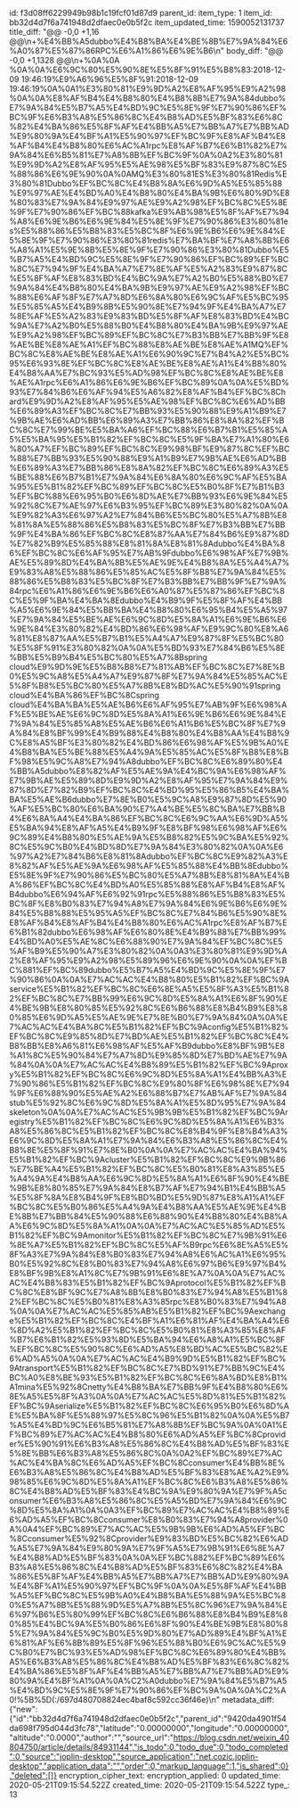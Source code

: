 id: f3d08ff6229949b98b1c19fcf01d87d9
parent_id: 
item_type: 1
item_id: bb32d4d7f6a741948d2dfaec0e0b5f2c
item_updated_time: 1590052131737
title_diff: "@@ -0,0 +1,16 @@\n+%E4%BB%A5dubbo%E4%B8%BA%E4%BE%8B%E7%9A%84%E6%A0%87%E5%87%86RPC%E6%A1%86%E6%9E%B6\n"
body_diff: "@@ -0,0 +1,1328 @@\n+%0A%0A  %0A%0A%E6%9C%80%E5%90%8E%E5%8F%91%E5%B8%83:2018-12-09 19:46:19%E9%A6%96%E5%8F%91:2018-12-09 19:46:19%0A%0A1%E3%80%81%E9%9D%A2%E8%AF%95%E9%A2%98%0A%0A%E8%AF%B4%E4%B8%80%E4%B8%8B%E7%9A%84dubbo%E7%9A%84%E5%B7%A5%E4%BD%9C%E5%8E%9F%E7%90%86%EF%BC%9F%E6%B3%A8%E5%86%8C%E4%B8%AD%E5%BF%83%E6%8C%82%E4%BA%86%E5%8F%AF%E4%BB%A5%E7%BB%A7%E7%BB%AD%E9%80%9A%E4%BF%A1%E5%90%97%EF%BC%9F%E8%AF%B4%E8%AF%B4%E4%B8%80%E6%AC%A1rpc%E8%AF%B7%E6%B1%82%E7%9A%84%E6%B5%81%E7%A8%8B%EF%BC%9F%0A%0A2%E3%80%81%E9%9D%A2%E8%AF%95%E5%AE%98%E5%BF%83%E9%87%8C%E5%88%86%E6%9E%90%0A%0AMQ%E3%80%81ES%E3%80%81Redis%E3%80%81Dubbo%EF%BC%8C%E4%B8%8A%E6%9D%A5%E5%85%88%E9%97%AE%E4%BD%A0%E4%B8%80%E4%BA%9B%E6%80%9D%E8%80%83%E7%9A%84%E9%97%AE%E9%A2%98%EF%BC%8C%E5%8E%9F%E7%90%86%EF%BC%88kafka%E9%AB%98%E5%8F%AF%E7%94%A8%E6%9E%B6%E6%9E%84%E5%8E%9F%E7%90%86%E3%80%81es%E5%88%86%E5%B8%83%E5%BC%8F%E6%9E%B6%E6%9E%84%E5%8E%9F%E7%90%86%E3%80%81redis%E7%BA%BF%E7%A8%8B%E6%A8%A1%E5%9E%8B%E5%8E%9F%E7%90%86%E3%80%81Dubbo%E5%B7%A5%E4%BD%9C%E5%8E%9F%E7%90%86%EF%BC%89%EF%BC%8C%E7%94%9F%E4%BA%A7%E7%8E%AF%E5%A2%83%E9%87%8C%E5%8F%AF%E8%83%BD%E4%BC%9A%E7%A2%B0%E5%88%B0%E7%9A%84%E4%B8%80%E4%BA%9B%E9%97%AE%E9%A2%98%EF%BC%88%E6%AF%8F%E7%A7%8D%E6%8A%80%E6%9C%AF%E5%BC%95%E5%85%A5%E4%B9%8B%E5%90%8E%E7%94%9F%E4%BA%A7%E7%8E%AF%E5%A2%83%E9%83%BD%E5%8F%AF%E8%83%BD%E4%BC%9A%E7%A2%B0%E5%88%B0%E4%B8%80%E4%BA%9B%E9%97%AE%E9%A2%98%EF%BC%89%EF%BC%8C%E7%B3%BB%E7%BB%9F%E8%AE%BE%E8%AE%A1%EF%BC%88%E8%AE%BE%E8%AE%A1MQ%EF%BC%8C%E8%AE%BE%E8%AE%A1%E6%90%9C%E7%B4%A2%E5%BC%95%E6%93%8E%EF%BC%8C%E8%AE%BE%E8%AE%A1%E4%B8%80%E4%B8%AA%E7%BC%93%E5%AD%98%EF%BC%8C%E8%AE%BE%E8%AE%A1rpc%E6%A1%86%E6%9E%B6%EF%BC%89%0A%0A%E5%BD%93%E7%84%B6%E6%AF%94%E5%A6%82%E8%AF%B4%EF%BC%8Chard%E9%9D%A2%E8%AF%95%E5%AE%98%EF%BC%8C%E6%AD%BB%E6%89%A3%EF%BC%8C%E7%BB%93%E5%90%88%E9%A1%B9%E7%9B%AE%E6%AD%BB%E6%89%A3%E7%BB%86%E8%8A%82%EF%BC%8C%E7%99%BE%E5%BA%A6%EF%BC%88%E6%B7%B1%E5%85%A5%E5%BA%95%E5%B1%82%EF%BC%8C%E5%9F%BA%E7%A1%80%E6%80%A7%EF%BC%89%EF%BC%8C%E9%98%BF%E9%87%8C%EF%BC%88%E7%BB%93%E5%90%88%E9%A1%B9%E7%9B%AE%E6%AD%BB%E6%89%A3%E7%BB%86%E8%8A%82%EF%BC%8C%E6%89%A3%E5%BE%88%E6%B7%B1%E7%9A%84%E6%8A%80%E6%9C%AF%E5%BA%95%E5%B1%82%EF%BC%89%EF%BC%8C%E5%B0%8F%E7%B1%B3%EF%BC%88%E6%95%B0%E6%8D%AE%E7%BB%93%E6%9E%84%E5%92%8C%E7%AE%97%E6%B3%95%EF%BC%89%E3%80%82%0A%0A%E9%82%A3%E6%97%A2%E7%84%B6%E5%BC%80%E5%A7%8B%E8%81%8A%E5%88%86%E5%B8%83%E5%BC%8F%E7%B3%BB%E7%BB%9F%E4%BA%86%EF%BC%8C%E8%87%AA%E7%84%B6%E9%87%8D%E7%82%B9%E5%85%88%E8%81%8A%E8%81%8Adubbo%E4%BA%86%EF%BC%8C%E6%AF%95%E7%AB%9Fdubbo%E6%98%AF%E7%9B%AE%E5%89%8D%E4%BA%8B%E5%AE%9E%E4%B8%8A%E5%A4%A7%E9%83%A8%E5%88%86%E5%85%AC%E5%8F%B8%E7%9A%84%E5%88%86%E5%B8%83%E5%BC%8F%E7%B3%BB%E7%BB%9F%E7%9A%84rpc%E6%A1%86%E6%9E%B6%E6%A0%87%E5%87%86%EF%BC%8C%E5%9F%BA%E4%BA%8Edubbo%E4%B9%9F%E5%8F%AF%E4%BB%A5%E6%9E%84%E5%BB%BA%E4%B8%80%E6%95%B4%E5%A5%97%E7%9A%84%E5%BE%AE%E6%9C%8D%E5%8A%A1%E6%9E%B6%E6%9E%84%E3%80%82%E4%BD%86%E6%98%AF%E9%9C%80%E8%A6%81%E8%87%AA%E5%B7%B1%E5%A4%A7%E9%87%8F%E5%BC%80%E5%8F%91%E3%80%82%0A%0A%E5%BD%93%E7%84%B6%E5%8E%BB%E5%B9%B4%E5%BC%80%E5%A7%8Bspring cloud%E9%9D%9E%E5%B8%B8%E7%81%AB%EF%BC%8C%E7%8E%B0%E5%9C%A8%E5%A4%A7%E9%87%8F%E7%9A%84%E5%85%AC%E5%8F%B8%E5%BC%80%E5%A7%8B%E8%BD%AC%E5%90%91spring cloud%E4%BA%86%EF%BC%8Cspring cloud%E4%BA%BA%E5%AE%B6%E6%AF%95%E7%AB%9F%E6%98%AF%E5%BE%AE%E6%9C%8D%E5%8A%A1%E6%9E%B6%E6%9E%84%E7%9A%84%E5%85%A8%E5%AE%B6%E6%A1%B6%E5%BC%8F%E7%9A%84%E8%BF%99%E4%B9%88%E4%B8%80%E4%B8%AA%E4%B8%9C%E8%A5%BF%E3%80%82%E4%BD%86%E6%98%AF%E5%9B%A0%E4%B8%BA%E5%BE%88%E5%A4%9A%E5%85%AC%E5%8F%B8%E8%BF%98%E5%9C%A8%E7%94%A8dubbo%EF%BC%8C%E6%89%80%E4%BB%A5dubbo%E8%82%AF%E5%AE%9A%E4%BC%9A%E6%98%AF%E7%9B%AE%E5%89%8D%E9%9D%A2%E8%AF%95%E7%9A%84%E9%87%8D%E7%82%B9%EF%BC%8C%E4%BD%95%E5%86%B5%E4%BA%BA%E5%AE%B6dubbo%E7%8E%B0%E5%9C%A8%E9%87%8D%E5%90%AF%E5%BC%80%E6%BA%90%E7%A4%BE%E5%8C%BA%E7%BB%B4%E6%8A%A4%E4%BA%86%EF%BC%8C%E6%9C%AA%E6%9D%A5%E5%BA%94%E8%AF%A5%E4%B9%9F%E8%BF%98%E6%98%AF%E6%9C%89%E4%B8%80%E5%AE%9A%E5%B8%82%E5%9C%BA%E5%92%8C%E5%9C%B0%E4%BD%8D%E7%9A%84%E3%80%82%0A%0A%E6%97%A2%E7%84%B6%E8%81%8Adubbo%EF%BC%8C%E9%82%A3%E8%82%AF%E5%AE%9A%E6%98%AF%E5%85%88%E4%BB%8Edubbo%E5%8E%9F%E7%90%86%E5%BC%80%E5%A7%8B%E8%81%8A%E4%BA%86%EF%BC%8C%E4%BD%A0%E5%85%88%E8%AF%B4%E8%AF%B4dubbo%E6%94%AF%E6%92%91rpc%E5%88%86%E5%B8%83%E5%BC%8F%E8%B0%83%E7%94%A8%E7%9A%84%E6%9E%B6%E6%9E%84%E5%B8%88%E5%95%A5%EF%BC%8C%E7%84%B6%E5%90%8E%E8%AF%B4%E8%AF%B4%E4%B8%80%E6%AC%A1rpc%E8%AF%B7%E6%B1%82dubbo%E6%98%AF%E6%80%8E%E4%B9%88%E7%BB%99%E4%BD%A0%E5%AE%8C%E6%88%90%E7%9A%84%EF%BC%8C%E5%AF%B9%E5%90%A7%E3%80%82%0A%0A3%E3%80%81%E9%9D%A2%E8%AF%95%E9%A2%98%E5%89%96%E6%9E%90%0A%0A%EF%BC%881%EF%BC%89dubbo%E5%B7%A5%E4%BD%9C%E5%8E%9F%E7%90%86%0A%0A%E7%AC%AC%E4%B8%80%E5%B1%82%EF%BC%9Aservice%E5%B1%82%EF%BC%8C%E6%8E%A5%E5%8F%A3%E5%B1%82%EF%BC%8C%E7%BB%99%E6%9C%8D%E5%8A%A1%E6%8F%90%E4%BE%9B%E8%80%85%E5%92%8C%E6%B6%88%E8%B4%B9%E8%80%85%E6%9D%A5%E5%AE%9E%E7%8E%B0%E7%9A%84%0A%0A%E7%AC%AC%E4%BA%8C%E5%B1%82%EF%BC%9Aconfig%E5%B1%82%EF%BC%8C%E9%85%8D%E7%BD%AE%E5%B1%82%EF%BC%8C%E4%B8%BB%E8%A6%81%E6%98%AF%E5%AF%B9dubbo%E8%BF%9B%E8%A1%8C%E5%90%84%E7%A7%8D%E9%85%8D%E7%BD%AE%E7%9A%84%0A%0A%E7%AC%AC%E4%B8%89%E5%B1%82%EF%BC%9Aproxy%E5%B1%82%EF%BC%8C%E6%9C%8D%E5%8A%A1%E4%BB%A3%E7%90%86%E5%B1%82%EF%BC%8C%E9%80%8F%E6%98%8E%E7%94%9F%E6%88%90%E5%AE%A2%E6%88%B7%E7%AB%AF%E7%9A%84stub%E5%92%8C%E6%9C%8D%E5%8A%A1%E5%8D%95%E7%9A%84skeleton%0A%0A%E7%AC%AC%E5%9B%9B%E5%B1%82%EF%BC%9Aregistry%E5%B1%82%EF%BC%8C%E6%9C%8D%E5%8A%A1%E6%B3%A8%E5%86%8C%E5%B1%82%EF%BC%8C%E8%B4%9F%E8%B4%A3%E6%9C%8D%E5%8A%A1%E7%9A%84%E6%B3%A8%E5%86%8C%E4%B8%8E%E5%8F%91%E7%8E%B0%0A%0A%E7%AC%AC%E4%BA%94%E5%B1%82%EF%BC%9Acluster%E5%B1%82%EF%BC%8C%E9%9B%86%E7%BE%A4%E5%B1%82%EF%BC%8C%E5%B0%81%E8%A3%85%E5%A4%9A%E4%B8%AA%E6%9C%8D%E5%8A%A1%E6%8F%90%E4%BE%9B%E8%80%85%E7%9A%84%E8%B7%AF%E7%94%B1%E4%BB%A5%E5%8F%8A%E8%B4%9F%E8%BD%BD%E5%9D%87%E8%A1%A1%EF%BC%8C%E5%B0%86%E5%A4%9A%E4%B8%AA%E5%AE%9E%E4%BE%8B%E7%BB%84%E5%90%88%E6%88%90%E4%B8%80%E4%B8%AA%E6%9C%8D%E5%8A%A1%0A%0A%E7%AC%AC%E5%85%AD%E5%B1%82%EF%BC%9Amonitor%E5%B1%82%EF%BC%8C%E7%9B%91%E6%8E%A7%E5%B1%82%EF%BC%8C%E5%AF%B9rpc%E6%8E%A5%E5%8F%A3%E7%9A%84%E8%B0%83%E7%94%A8%E6%AC%A1%E6%95%B0%E5%92%8C%E8%B0%83%E7%94%A8%E6%97%B6%E9%97%B4%E8%BF%9B%E8%A1%8C%E7%9B%91%E6%8E%A7%0A%0A%E7%AC%AC%E4%B8%83%E5%B1%82%EF%BC%9Aprotocol%E5%B1%82%EF%BC%8C%E8%BF%9C%E7%A8%8B%E8%B0%83%E7%94%A8%E5%B1%82%EF%BC%8C%E5%B0%81%E8%A3%85rpc%E8%B0%83%E7%94%A8%0A%0A%E7%AC%AC%E5%85%AB%E5%B1%82%EF%BC%9Aexchange%E5%B1%82%EF%BC%8C%E4%BF%A1%E6%81%AF%E4%BA%A4%E6%8D%A2%E5%B1%82%EF%BC%8C%E5%B0%81%E8%A3%85%E8%AF%B7%E6%B1%82%E5%93%8D%E5%BA%94%E6%A8%A1%E5%BC%8F%EF%BC%8C%E5%90%8C%E6%AD%A5%E8%BD%AC%E5%BC%82%E6%AD%A5%0A%0A%E7%AC%AC%E4%B9%9D%E5%B1%82%EF%BC%9Atransport%E5%B1%82%EF%BC%8C%E7%BD%91%E7%BB%9C%E4%BC%A0%E8%BE%93%E5%B1%82%EF%BC%8C%E6%8A%BD%E8%B1%A1mina%E5%92%8Cnetty%E4%B8%BA%E7%BB%9F%E4%B8%80%E6%8E%A5%E5%8F%A3%0A%0A%E7%AC%AC%E5%8D%81%E5%B1%82%EF%BC%9Aserialize%E5%B1%82%EF%BC%8C%E6%95%B0%E6%8D%AE%E5%BA%8F%E5%88%97%E5%8C%96%E5%B1%82%0A%0A%E5%B7%A5%E4%BD%9C%E6%B5%81%E7%A8%8B%EF%BC%9A%0A%0A1%EF%BC%89%E7%AC%AC%E4%B8%80%E6%AD%A5%EF%BC%8Cprovider%E5%90%91%E6%B3%A8%E5%86%8C%E4%B8%AD%E5%BF%83%E5%8E%BB%E6%B3%A8%E5%86%8C%0A%0A2%EF%BC%89%E7%AC%AC%E4%BA%8C%E6%AD%A5%EF%BC%8Cconsumer%E4%BB%8E%E6%B3%A8%E5%86%8C%E4%B8%AD%E5%BF%83%E8%AE%A2%E9%98%85%E6%9C%8D%E5%8A%A1%EF%BC%8C%E6%B3%A8%E5%86%8C%E4%B8%AD%E5%BF%83%E4%BC%9A%E9%80%9A%E7%9F%A5consumer%E6%B3%A8%E5%86%8C%E5%A5%BD%E7%9A%84%E6%9C%8D%E5%8A%A1%0A%0A3%EF%BC%89%E7%AC%AC%E4%B8%89%E6%AD%A5%EF%BC%8Cconsumer%E8%B0%83%E7%94%A8provider%0A%0A4%EF%BC%89%E7%AC%AC%E5%9B%9B%E6%AD%A5%EF%BC%8Cconsumer%E5%92%8Cprovider%E9%83%BD%E5%BC%82%E6%AD%A5%E7%9A%84%E9%80%9A%E7%9F%A5%E7%9B%91%E6%8E%A7%E4%B8%AD%E5%BF%83%0A%0A%EF%BC%882%EF%BC%89%E6%B3%A8%E5%86%8C%E4%B8%AD%E5%BF%83%E6%8C%82%E4%BA%86%E5%8F%AF%E4%BB%A5%E7%BB%A7%E7%BB%AD%E9%80%9A%E4%BF%A1%E5%90%97%EF%BC%9F%0A%0A%E5%8F%AF%E4%BB%A5%EF%BC%8C%E5%9B%A0%E4%B8%BA%E5%88%9A%E5%BC%80%E5%A7%8B%E5%88%9D%E5%A7%8B%E5%8C%96%E7%9A%84%E6%97%B6%E5%80%99%EF%BC%8C%E6%B6%88%E8%B4%B9%E8%80%85%E4%BC%9A%E5%B0%86%E6%8F%90%E4%BE%9B%E8%80%85%E7%9A%84%E5%9C%B0%E5%9D%80%E7%AD%89%E4%BF%A1%E6%81%AF%E6%8B%89%E5%8F%96%E5%88%B0%E6%9C%AC%E5%9C%B0%E7%BC%93%E5%AD%98%EF%BC%8C%E6%89%80%E4%BB%A5%E6%B3%A8%E5%86%8C%E4%B8%AD%E5%BF%83%E6%8C%82%E4%BA%86%E5%8F%AF%E4%BB%A5%E7%BB%A7%E7%BB%AD%E9%80%9A%E4%BF%A1%0A%0A%C2%A0dubbo%E7%9A%84%E5%B7%A5%E4%BD%9C%E5%8E%9F%E7%90%86%EF%BC%9A%0A%0A%C2%A0!%5B%5D(:/697d480708824ec4baf8c592cc36f46e)\n"
metadata_diff: {"new":{"id":"bb32d4d7f6a741948d2dfaec0e0b5f2c","parent_id":"9420da4901f54da698f795d044d3fc78","latitude":"0.00000000","longitude":"0.00000000","altitude":"0.0000","author":"","source_url":"https://blog.csdn.net/weixin_40804750/article/details/84931144","is_todo":0,"todo_due":0,"todo_completed":0,"source":"joplin-desktop","source_application":"net.cozic.joplin-desktop","application_data":"","order":0,"markup_language":1,"is_shared":0},"deleted":[]}
encryption_cipher_text: 
encryption_applied: 0
updated_time: 2020-05-21T09:15:54.522Z
created_time: 2020-05-21T09:15:54.522Z
type_: 13